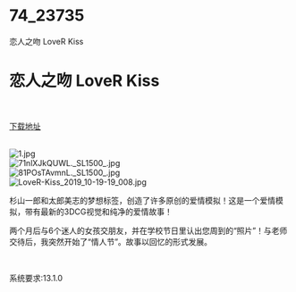 # 74_23735
恋人之吻 LoveR Kiss
# 恋人之吻 LoveR Kiss
 <br/></br>
[下载地址](https://www.switch520.cc/article/23735 "下载地址")
<br/></br>

<p><img title="1.jpg" src="https://www.switch520.cc/muke_img/2021_10_26_d6688d008fe76.jpg" alt="1.jpg"><br>
<img title="71nlXJkQUWL._SL1500_.jpg" src="https://www.switch520.cc/muke_img/2021_10_26_175dfa3cad4ed.jpg" alt="71nlXJkQUWL._SL1500_.jpg"><br>
<img title="81POsTAvmnL._SL1500_.jpg" src="https://www.switch520.cc/muke_img/2021_10_26_1ec4fb4a9da73.jpg" alt="81POsTAvmnL._SL1500_.jpg"><br>
<img title="LoveR-Kiss_2019_10-19-19_008.jpg" src="https://www.switch520.cc/muke_img/2021_10_26_669120c8bddf3.jpg" alt="LoveR-Kiss_2019_10-19-19_008.jpg"></p>
<p>杉山一郎和太郎美志的梦想标签，创造了许多原创的爱情模拟！这是一个爱情模拟，带有最新的3DCG视觉和纯净的爱情故事！</p>
<p>两个月后与6个迷人的女孩交朋友，并在学校节日里认出您周到的“照片”！与老师交待后，我突然开始了“情人节”。故事以回忆的形式发展。</p>
<p>&nbsp;</p>
<p>系统要求:13.1.0</p>



